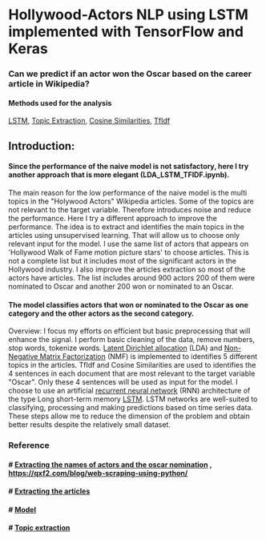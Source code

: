 # Hollywood-Actors NLP using LSTM implemented with TensorFlow and Keras
### Can we predict if an actor won the Oscar based on the career article in Wikipedia?

#### Methods used for the analysis
[LSTM](https://en.wikipedia.org/wiki/Long_short-term_memory), [Topic Extraction](https://en.wikipedia.org/wiki/Topic_model), [Cosine Similarities](https://en.wikipedia.org/wiki/Cosine_similarity), [TfIdf](https://en.wikipedia.org/wiki/Tf%E2%80%93idf)

## Introduction:
#### Since the performance of the naive model is not satisfactory, here I try another approach that is more elegant (LDA_LSTM_TFIDF.ipynb).
The main reason for the low performance of the naive model is the multi topics in the "Holywood Actors" Wikipedia articles. Some of the topics are not relevant to the target variable. Therefore introduces noise and reduce the performance. 
Here I try a different approach to improve the performance. The idea is to extract and identifies the main topics in the articles using unsupervised learning. That will allow us to choose only relevant input for the model. 
I use the same list of actors that appears on 'Hollywood Walk of Fame motion picture stars' to choose articles. This is not a complete list but it includes most of the significant actors in the Hollywood industry. I also improve the articles extraction so most of the actors have articles. The list includes around 900 actors 200 of them were nominated to Oscar and another 200 won or nominated to an Oscar. 
#### The model classifies actors that won or nominated to the Oscar as one category and the other actors as the second category.
Overview:
I focus my efforts on efficient but basic preprocessing that will enhance the signal. 
I perform basic cleaning of the data, remove numbers, stop words, tokenize words.
[Latent Dirichlet allocation](https://en.wikipedia.org/wiki/Latent_Dirichlet_allocation) (LDA) and [Non-Negative Matrix Factorization](https://en.wikipedia.org/wiki/Non-negative_matrix_factorization) (NMF) is implemented to identifies 5 different topics in the articles. 
TfIdf and Cosine Similarities are used to identifies the 4 sentences in each document that are most relevant to the target variable "Oscar". 
Only these 4 sentences will be used as input for the model. 
I choose to use an artificial [recurrent neural network](https://en.wikipedia.org/wiki/Recurrent_neural_network) (RNN) architecture of the type Long short-term memory [LSTM](https://en.wikipedia.org/wiki/Long_short-term_memory). LSTM networks are well-suited to classifying, processing and making predictions based on time series data.
These steps allow me to reduce the dimension of the problem and obtain better results despite the relatively small dataset. 

 
### Reference
#### # [Extracting the names of actors and the oscar nomination](https://pypi.org/project/wikipedia/) ,  https://qxf2.com/blog/web-scraping-using-python/
#### # [Extracting the articles](https://pypi.org/project/Wikipedia-API/0.2.0/)
#### # [Model](https://github.com/udacity/deep-learning/blob/master/sentiment-rnn/Sentiment_RNN_Solution.ipynb)
#### # [Topic extraction](https://github.com/scikit-learn/scikit-learn/blob/master/examples/applications/plot_topics_extraction_with_nmf_lda.py)
